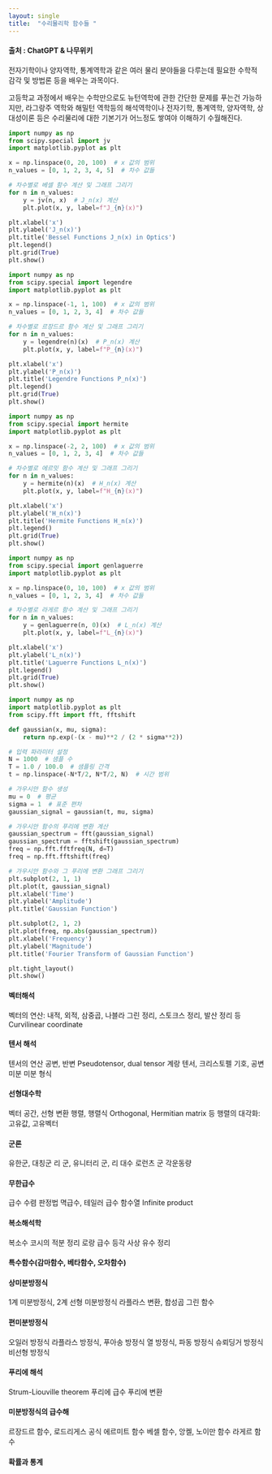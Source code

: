 ```yaml
---
layout: single
title:  "수리물리학 함수들 "
---
```



#### 출처 : ChatGPT & 나무위키

전자기학이나 양자역학, 통계역학과 같은 여러 물리 분야들을 다루는데 필요한 수학적 감각 및 방법론 등을 배우는 과목이다.

고등학교 과정에서 배우는 수학만으로도 뉴턴역학에 관한 간단한 문제를 푸는건 가능하지만, 
라그랑주 역학와 해밀턴 역학등의 해석역학이나 전자기학, 통계역학, 양자역학, 상대성이론 등은 
수리물리에 대한 기본기가 어느정도 쌓여야 이해하기 수월해진다.



```python
import numpy as np
from scipy.special import jv
import matplotlib.pyplot as plt

x = np.linspace(0, 20, 100)  # x 값의 범위
n_values = [0, 1, 2, 3, 4, 5]  # 차수 값들

# 차수별로 베셀 함수 계산 및 그래프 그리기
for n in n_values:
    y = jv(n, x)  # J_n(x) 계산
    plt.plot(x, y, label=f"J_{n}(x)")

plt.xlabel('x')
plt.ylabel('J_n(x)')
plt.title('Bessel Functions J_n(x) in Optics')
plt.legend()
plt.grid(True)
plt.show()

```





```python
import numpy as np
from scipy.special import legendre
import matplotlib.pyplot as plt

x = np.linspace(-1, 1, 100)  # x 값의 범위
n_values = [0, 1, 2, 3, 4]  # 차수 값들

# 차수별로 르장드르 함수 계산 및 그래프 그리기
for n in n_values:
    y = legendre(n)(x)  # P_n(x) 계산
    plt.plot(x, y, label=f"P_{n}(x)")

plt.xlabel('x')
plt.ylabel('P_n(x)')
plt.title('Legendre Functions P_n(x)')
plt.legend()
plt.grid(True)
plt.show()

```





```python
import numpy as np
from scipy.special import hermite
import matplotlib.pyplot as plt

x = np.linspace(-2, 2, 100)  # x 값의 범위
n_values = [0, 1, 2, 3, 4]  # 차수 값들

# 차수별로 에르밋 함수 계산 및 그래프 그리기
for n in n_values:
    y = hermite(n)(x)  # H_n(x) 계산
    plt.plot(x, y, label=f"H_{n}(x)")

plt.xlabel('x')
plt.ylabel('H_n(x)')
plt.title('Hermite Functions H_n(x)')
plt.legend()
plt.grid(True)
plt.show()

```


```python
import numpy as np
from scipy.special import genlaguerre
import matplotlib.pyplot as plt

x = np.linspace(0, 10, 100)  # x 값의 범위
n_values = [0, 1, 2, 3, 4]  # 차수 값들

# 차수별로 라게르 함수 계산 및 그래프 그리기
for n in n_values:
    y = genlaguerre(n, 0)(x)  # L_n(x) 계산
    plt.plot(x, y, label=f"L_{n}(x)")

plt.xlabel('x')
plt.ylabel('L_n(x)')
plt.title('Laguerre Functions L_n(x)')
plt.legend()
plt.grid(True)
plt.show()
```

```python
import numpy as np
import matplotlib.pyplot as plt
from scipy.fft import fft, fftshift

def gaussian(x, mu, sigma):
    return np.exp(-(x - mu)**2 / (2 * sigma**2))

# 입력 파라미터 설정
N = 1000  # 샘플 수
T = 1.0 / 100.0  # 샘플링 간격
t = np.linspace(-N*T/2, N*T/2, N)  # 시간 범위

# 가우시안 함수 생성
mu = 0  # 평균
sigma = 1  # 표준 편차
gaussian_signal = gaussian(t, mu, sigma)

# 가우시안 함수의 푸리에 변환 계산
gaussian_spectrum = fft(gaussian_signal)
gaussian_spectrum = fftshift(gaussian_spectrum)
freq = np.fft.fftfreq(N, d=T)
freq = np.fft.fftshift(freq)

# 가우시안 함수와 그 푸리에 변환 그래프 그리기
plt.subplot(2, 1, 1)
plt.plot(t, gaussian_signal)
plt.xlabel('Time')
plt.ylabel('Amplitude')
plt.title('Gaussian Function')

plt.subplot(2, 1, 2)
plt.plot(freq, np.abs(gaussian_spectrum))
plt.xlabel('Frequency')
plt.ylabel('Magnitude')
plt.title('Fourier Transform of Gaussian Function')

plt.tight_layout()
plt.show()
```


#### 벡터해석
벡터의 연산: 내적, 외적, 삼중곱, 나블라
그린 정리, 스토크스 정리, 발산 정리 등
Curvilinear coordinate
#### 텐서 해석
텐서의 연산
공변, 반변
Pseudotensor, dual tensor
계랑 텐서, 크리스토펠 기호, 공변 미분
미분 형식
#### 선형대수학
벡터 공간, 선형 변환
행렬, 행렬식
Orthogonal, Hermitian matrix 등
행렬의 대각화: 고유값, 고유벡터
#### 군론
유한군, 대칭군
리 군, 유니터리 군, 리 대수
로런츠 군
각운동량
#### 무한급수
급수 수렴 판정법
멱급수, 테일러 급수
함수열
Infinite product
#### 복소해석학
복소수
코시의 적분 정리
로랑 급수
등각 사상
유수 정리
#### 특수함수(감마함수, 베타함수, 오차함수)
#### 상미분방정식
1계 미분방정식, 2계 선형 미분방정식
라플라스 변환, 합성곱
그린 함수
#### 편미분방정식
오일러 방정식
라플라스 방정식, 푸아송 방정식
열 방정식, 파동 방정식
슈뢰딩거 방정식
비선형 방정식
#### 푸리에 해석
Strum-Liouville theorem
푸리에 급수
푸리에 변환
#### 미분방정식의 급수해
르장드르 함수, 로드리게스 공식
에르미트 함수
베셀 함수, 앙켈, 노이만 함수
라게르 함수
#### 확률과 통계
